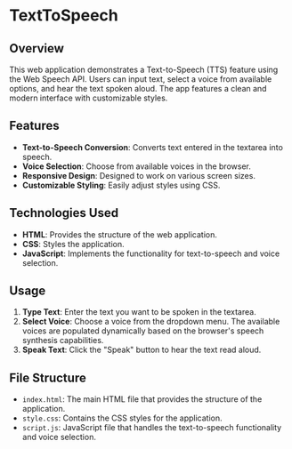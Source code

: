 # TextToSpeech


## Overview

This web application demonstrates a Text-to-Speech (TTS) feature using the Web Speech API. Users can input text, select a voice from available options, and hear the text spoken aloud. The app features a clean and modern interface with customizable styles.

## Features

- **Text-to-Speech Conversion**: Converts text entered in the textarea into speech.
- **Voice Selection**: Choose from available voices in the browser.
- **Responsive Design**: Designed to work on various screen sizes.
- **Customizable Styling**: Easily adjust styles using CSS.

## Technologies Used

- **HTML**: Provides the structure of the web application.
- **CSS**: Styles the application.
- **JavaScript**: Implements the functionality for text-to-speech and voice selection.

## Usage

1. **Type Text**: Enter the text you want to be spoken in the textarea.
2. **Select Voice**: Choose a voice from the dropdown menu. The available voices are populated dynamically based on the browser's speech synthesis capabilities.
3. **Speak Text**: Click the "Speak" button to hear the text read aloud.

## File Structure

- `index.html`: The main HTML file that provides the structure of the application.
- `style.css`: Contains the CSS styles for the application.
- `script.js`: JavaScript file that handles the text-to-speech functionality and voice selection.
